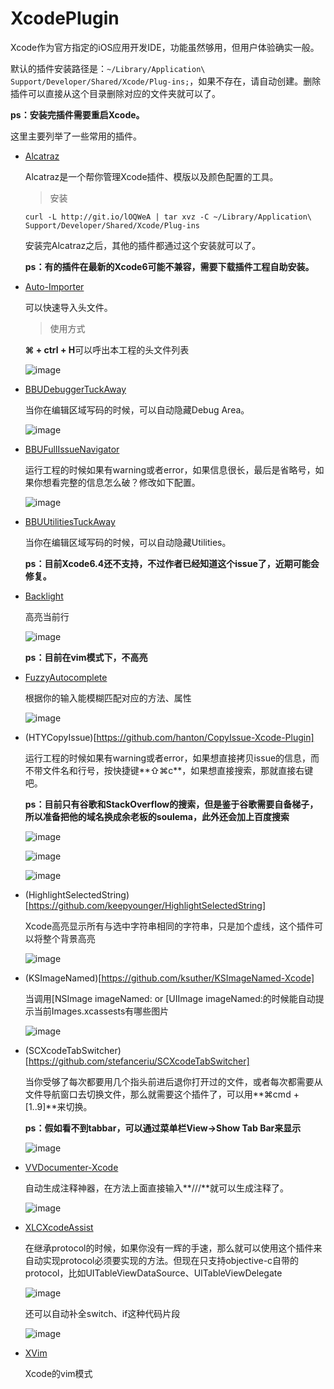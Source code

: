 # XcodePlugin
Xcode作为官方指定的iOS应用开发IDE，功能虽然够用，但用户体验确实一般。

默认的插件安装路径是：`~/Library/Application\ Support/Developer/Shared/Xcode/Plug-ins;`，如果不存在，请自动创建。删除插件可以直接从这个目录删除对应的文件夹就可以了。

**ps：安装完插件需要重启Xcode。**

这里主要列举了一些常用的插件。

* [Alcatraz](https://github.com/supermarin/Alcatraz)

    Alcatraz是一个帮你管理Xcode插件、模版以及颜色配置的工具。

    > 安装

    `curl -L http://git.io/lOQWeA | tar xvz -C ~/Library/Application\ Support/Developer/Shared/Xcode/Plug-ins`

    安装完Alcatraz之后，其他的插件都通过这个安装就可以了。

    **ps：有的插件在最新的Xcode6可能不兼容，需要下载插件工程自助安装。**

* [Auto-Importer](https://github.com/citrusbyte/Auto-Importer-for-Xcode)
    
    可以快速导入头文件。

    > 使用方式
    
    **⌘ + ctrl + H**可以呼出本工程的头文件列表

    ![image](https://github.com/citrusbyte/Auto-Importer-for-Xcode/raw/master/demo.gif)

* [BBUDebuggerTuckAway](https://github.com/neonichu/BBUDebuggerTuckAway)
    
    当你在编辑区域写码的时候，可以自动隐藏Debug Area。

    ![image](https://github.com/neonichu/BBUDebuggerTuckAway/raw/master/plugin.gif)

* [BBUFullIssueNavigator](https://github.com/neonichu/BBUFullIssueNavigator)

    运行工程的时候如果有warning或者error，如果信息很长，最后是省略号，如果你想看完整的信息怎么破？修改如下配置。

    ![image](https://github.com/neonichu/BBUFullIssueNavigator/raw/master/issue-nav-fixed.png)

* [BBUUtilitiesTuckAway](https://github.com/neonichu/BBUUtilitiesTuckAway)

    当你在编辑区域写码的时候，可以自动隐藏Utilities。

    **ps：目前Xcode6.4还不支持，不过作者已经知道这个issue了，近期可能会修复。**

* [Backlight](https://github.com/limejelly/Backlight-for-XCode)

    高亮当前行

    ![image](https://raw.githubusercontent.com/limejelly/Backlight-for-XCode/master/screenshot.png)

    **ps：目前在vim模式下，不高亮**

* [FuzzyAutocomplete](https://github.com/FuzzyAutocomplete/FuzzyAutocompletePlugin)

    根据你的输入能模糊匹配对应的方法、属性

    ![image](https://github.com/FuzzyAutocomplete/FuzzyAutocompletePlugin/raw/master/demo.gif)

* (HTYCopyIssue)[https://github.com/hanton/CopyIssue-Xcode-Plugin]

    运行工程的时候如果有warning或者error，如果想直接拷贝issue的信息，而不带文件名和行号，按快捷键**⇧⌘c**，如果想直接搜索，那就直接右键吧。

    **ps：目前只有谷歌和StackOverflow的搜索，但是鉴于谷歌需要自备梯子，所以准备把他的域名换成余老板的soulema，此外还会加上百度搜索**

    ![image](https://github.com/hanton/CopyIssue-Xcode-Plugin/raw/master/screenshots/Step1.png?raw=true)

    ![image](https://github.com/hanton/CopyIssue-Xcode-Plugin/raw/master/screenshots/Step2.png?raw=true)

    ![image](https://github.com/hanton/CopyIssue-Xcode-Plugin/raw/master/screenshots/Step2Alternate.png?raw=true)

* (HighlightSelectedString)[https://github.com/keepyounger/HighlightSelectedString]

    Xcode高亮显示所有与选中字符串相同的字符串，只是加个虚线，这个插件可以将整个背景高亮

    ![image](https://github.com/keepyounger/HighlightSelectedString/raw/master/demo.png)

* (KSImageNamed)[https://github.com/ksuther/KSImageNamed-Xcode]

    当调用[NSImage imageNamed: or [UIImage imageNamed:的时候能自动提示当前Images.xcassests有哪些图片

    ![image](https://camo.githubusercontent.com/c354bf04524df86daeabe7a6d2b9926fac790f85/68747470733a2f2f7261772e6769746875622e636f6d2f6b7375746865722f4b53496d6167654e616d65642d58636f64652f6d61737465722f73637265656e73686f742e676966)

* (SCXcodeTabSwitcher)[https://github.com/stefanceriu/SCXcodeTabSwitcher]

    当你受够了每次都要用几个指头前进后退你打开过的文件，或者每次都需要从文件导航窗口去切换文件，那么就需要这个插件了，可以用**⌘cmd + [1..9]**来切换。

    **ps：假如看不到tabbar，可以通过菜单栏View->Show Tab Bar来显示**

    ![image](https://camo.githubusercontent.com/7d875364ccb19ee10b7c1c8d84205c56014936f5/68747470733a2f2f646c2e64726f70626f7875736572636f6e74656e742e636f6d2f752f31323734383230312f5265636f7264696e67732f534358636f646554616253776974636865722f534358636f646554616253776974636865722e676966)

* [VVDocumenter-Xcode](https://github.com/onevcat/VVDocumenter-Xcode)

    自动生成注释神器，在方法上面直接输入**///**就可以生成注释了。

    ![image](https://camo.githubusercontent.com/ca5518c9872e15b8a95b9d8c5f44bc331977d710/68747470733a2f2f7261772e6769746875622e636f6d2f6f6e65766361742f5656446f63756d656e7465722d58636f64652f6d61737465722f53637265656e53686f742e676966)

* [XLCXcodeAssist](https://github.com/xlc/XLCXcodeAssist)

    在继承protocol的时候，如果你没有一辉的手速，那么就可以使用这个插件来自动实现protocol必须要实现的方法。但现在只支持objective-c自带的protocol，比如UITableViewDataSource、UITableViewDelegate

    ![image](https://raw.githubusercontent.com/xlc/XLCXcodeAssist/master/images/method.png)

    还可以自动补全switch、if这种代码片段

    ![image](https://raw.githubusercontent.com/xlc/XLCXcodeAssist/master/images/switch.png)

* [XVim](https://github.com/XVimProject/XVim)

    Xcode的vim模式